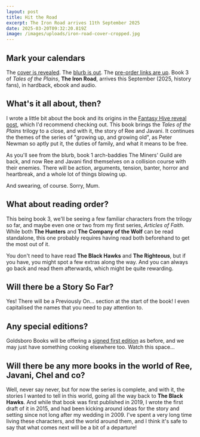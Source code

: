```yaml
---
layout: post
title: Hit the Road
excerpt: The Iron Road arrives 11th September 2025
date: 2025-03-20T09:32:20.819Z
image: /images/uploads/iron-road-cover-cropped.jpg
---
```

## Mark your calendars

T﻿he [cover is revealed](https://fantasy-hive.co.uk/2025/02/the-iron-road-by-david-wragg-cover-reveal/). The [blurb is out](https://harpercollins.co.uk/products/the-iron-road-tales-of-the-plains-book-3-david-wragg?variant=53513128608123). The [pre-order links are up](https://www.davewragg.com/books/tales-of-the-plains#the-iron-road-september-2025). Book 3 of *Tales of the Plains*, **The Iron Road**, arrives this September (2025, history fans), in hardback, ebook and audio.

## What's it all about, then?

I﻿ wrote a little bit about the book and its origins in the [Fantasy Hive reveal post](https://fantasy-hive.co.uk/2025/02/the-iron-road-by-david-wragg-cover-reveal/), which I'd recommend checking out. This book brings the *Tales of the Plains* trilogy to a close, and with it, the story of Ree and Javani. It continues the themes of the series of "growing up, and growing old", as Peter Newman so aptly put it, the duties of family, and what it means to be free.

A﻿s you'll see from the blurb, book 1 arch-baddies The Miners' Guild are back, and now Ree and Javani find themselves on a collision course with their enemies. There will be action, arguments, tension, banter, horror and heartbreak, and a whole lot of things blowing up.

A﻿nd swearing, of course. Sorry, Mum.

## W﻿hat about reading order?

T﻿his being book 3, we'll be seeing a few familiar characters from the trilogy so far, and maybe even one or two from my first series, *Articles of Faith*. While both **The Hunters** and **The Company of the Wolf** can be read standalone, this one probably requires having read both beforehand to get the most out of it.

Y﻿ou don't need to have read **The Black Hawks** and **The Righteous**, but if you have, you might spot a few extras along the way. And you can always go back and read them afterwards, which might be quite rewarding.

## W﻿ill there be a Story So Far?

Y﻿es! There will be a Previously On... section at the start of the book! I even capitalised the names that you need to pay attention to.

## A﻿ny special editions?

G﻿oldsboro Books will be offering a [signed first edition](https://goldsborobooks.com/products/the-iron-road) as before, and we may just have something cooking elsewhere too. Watch this space...

## Will there be any more books in the world of Ree, Javani, Chel and co?

W﻿ell, never say never, but for now the series is complete, and with it, the stories I wanted to tell in this world, going all the way back to **The Black Hawks**. And while that book was first published in 2019, I wrote the first draft of it in 2015, and had been kicking around ideas for the story and setting since not long after my wedding in 2009. I've spent a very long time living these characters, and the world around them, and I think it's safe to say that what comes next will be a bit of a departure!